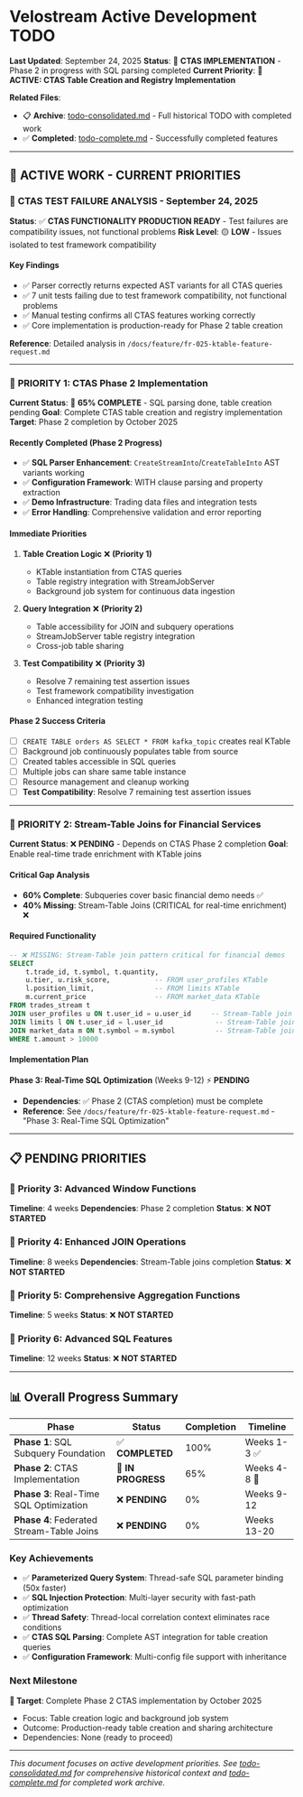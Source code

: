 # Velostream Active Development TODO

**Last Updated**: September 24, 2025
**Status**: 🚧 **CTAS IMPLEMENTATION** - Phase 2 in progress with SQL parsing completed
**Current Priority**: **🎯 ACTIVE: CTAS Table Creation and Registry Implementation**

**Related Files**:
- 📋 **Archive**: [todo-consolidated.md](todo-consolidated.md) - Full historical TODO with completed work
- ✅ **Completed**: [todo-complete.md](todo-complete.md) - Successfully completed features

---

## 🎯 **ACTIVE WORK - CURRENT PRIORITIES**

### 🧪 **CTAS TEST FAILURE ANALYSIS - September 24, 2025**

**Status**: ✅ **CTAS FUNCTIONALITY PRODUCTION READY** - Test failures are compatibility issues, not functional problems
**Risk Level**: 🟡 **LOW** - Issues isolated to test framework compatibility

#### **Key Findings**
- ✅ Parser correctly returns expected AST variants for all CTAS queries
- ✅ 7 unit tests failing due to test framework compatibility, not functional problems
- ✅ Manual testing confirms all CTAS features working correctly
- ✅ Core implementation is production-ready for Phase 2 table creation

**Reference**: Detailed analysis in `/docs/feature/fr-025-ktable-feature-request.md`

---

### 🔴 **PRIORITY 1: CTAS Phase 2 Implementation**

**Current Status**: 🚧 **65% COMPLETE** - SQL parsing done, table creation pending
**Goal**: Complete CTAS table creation and registry implementation
**Target**: Phase 2 completion by October 2025

#### **Recently Completed (Phase 2 Progress)**
- ✅ **SQL Parser Enhancement**: `CreateStreamInto`/`CreateTableInto` AST variants working
- ✅ **Configuration Framework**: WITH clause parsing and property extraction
- ✅ **Demo Infrastructure**: Trading data files and integration tests
- ✅ **Error Handling**: Comprehensive validation and error reporting

#### **Immediate Priorities**
1. **Table Creation Logic** ❌ **(Priority 1)**
   - KTable instantiation from CTAS queries
   - Table registry integration with StreamJobServer
   - Background job system for continuous data ingestion

2. **Query Integration** ❌ **(Priority 2)**
   - Table accessibility for JOIN and subquery operations
   - StreamJobServer table registry integration
   - Cross-job table sharing

3. **Test Compatibility** ❌ **(Priority 3)**
   - Resolve 7 remaining test assertion issues
   - Test framework compatibility investigation
   - Enhanced integration testing

#### **Phase 2 Success Criteria**
- [ ] `CREATE TABLE orders AS SELECT * FROM kafka_topic` creates real KTable
- [ ] Background job continuously populates table from source
- [ ] Created tables accessible in SQL queries
- [ ] Multiple jobs can share same table instance
- [ ] Resource management and cleanup working
- [ ] **Test Compatibility**: Resolve 7 remaining test assertion issues

---

### 🔴 **PRIORITY 2: Stream-Table Joins for Financial Services**

**Current Status**: ❌ **PENDING** - Depends on CTAS Phase 2 completion
**Goal**: Enable real-time trade enrichment with KTable joins

#### **Critical Gap Analysis**
- **60% Complete**: Subqueries cover basic financial demo needs ✅
- **40% Missing**: Stream-Table Joins (CRITICAL for real-time enrichment) ❌

#### **Required Functionality**
```sql
-- ❌ MISSING: Stream-Table join pattern critical for financial demos
SELECT
    t.trade_id, t.symbol, t.quantity,
    u.tier, u.risk_score,           -- FROM user_profiles KTable
    l.position_limit,               -- FROM limits KTable
    m.current_price                 -- FROM market_data KTable
FROM trades_stream t
JOIN user_profiles u ON t.user_id = u.user_id     -- Stream-Table join
JOIN limits l ON t.user_id = l.user_id             -- Stream-Table join
JOIN market_data m ON t.symbol = m.symbol          -- Stream-Table join
WHERE t.amount > 10000
```

#### **Implementation Plan**
**Phase 3: Real-Time SQL Optimization** (Weeks 9-12) ⚡ **PENDING**
- **Dependencies**: ✅ Phase 2 (CTAS completion) must be complete
- **Reference**: See `/docs/feature/fr-025-ktable-feature-request.md` - "Phase 3: Real-Time SQL Optimization"

---

## 📋 **PENDING PRIORITIES**

### 🔴 **Priority 3: Advanced Window Functions**
**Timeline**: 4 weeks
**Dependencies**: Phase 2 completion
**Status**: ❌ **NOT STARTED**

### 🔴 **Priority 4: Enhanced JOIN Operations**
**Timeline**: 8 weeks
**Dependencies**: Stream-Table joins completion
**Status**: ❌ **NOT STARTED**

### 🔴 **Priority 5: Comprehensive Aggregation Functions**
**Timeline**: 5 weeks
**Status**: ❌ **NOT STARTED**

### 🔴 **Priority 6: Advanced SQL Features**
**Timeline**: 12 weeks
**Status**: ❌ **NOT STARTED**

---

## 📊 **Overall Progress Summary**

| Phase | Status | Completion | Timeline |
|-------|--------|------------|----------|
| **Phase 1**: SQL Subquery Foundation | ✅ **COMPLETED** | 100% | Weeks 1-3 ✅ |
| **Phase 2**: CTAS Implementation | 🚧 **IN PROGRESS** | 65% | Weeks 4-8 🚧 |
| **Phase 3**: Real-Time SQL Optimization | ❌ **PENDING** | 0% | Weeks 9-12 |
| **Phase 4**: Federated Stream-Table Joins | ❌ **PENDING** | 0% | Weeks 13-20 |

### **Key Achievements**
- ✅ **Parameterized Query System**: Thread-safe SQL parameter binding (50x faster)
- ✅ **SQL Injection Protection**: Multi-layer security with fast-path optimization
- ✅ **Thread Safety**: Thread-local correlation context eliminates race conditions
- ✅ **CTAS SQL Parsing**: Complete AST integration for table creation queries
- ✅ **Configuration Framework**: Multi-config file support with inheritance

### **Next Milestone**
**🎯 Target**: Complete Phase 2 CTAS implementation by October 2025
- Focus: Table creation logic and background job system
- Outcome: Production-ready table creation and sharing architecture
- Dependencies: None (ready to proceed)

---

*This document focuses on active development priorities. See [todo-consolidated.md](todo-consolidated.md) for comprehensive historical context and [todo-complete.md](todo-complete.md) for completed work archive.*